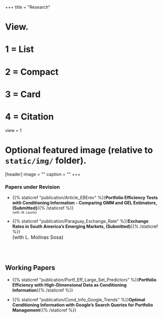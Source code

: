 +++
title = "Research"

# View.
#   1 = List
#   2 = Compact
#   3 = Card
#   4 = Citation
view = 1

# Optional featured image (relative to `static/img/` folder).
[header]
image = ""
caption = ""
+++

### **Papers under Revision**

* {{% staticref "publication/Article_EBErev" %}}**Portfolio Efficiency Tests with Conditioning Information - Comparing GMM and GEL Estimators, (Submitted)**{{% /staticref %}}  
 <font size="1"> (with. M. Laurini) </font> 


* {{% staticref "publication/Paraguay_Exchange_Rate" %}}**Exchange Rates in South America’s Emerging Markets, (Submitted)**{{% /staticref %}}  
 <font size="3"> (with L. Molinas Sosa) </font> 


<br>
<br>

## **Working Papers**

* {{% staticref "publication/Portf_Eff_Large_Set_Predictors" %}}**Portfolio Efficiency with High-Dimensional Data as Conditioning Information**{{% /staticref %}}


* {{% staticref "publication/Cond_Info_Google_Trends" %}}**Optimal Conditioning Information with Google’s Search Queries for Portfolio Management**{{% /staticref %}}


<br>
<br>
<br>
<br>
<br>
<br>
<br>
<br>
